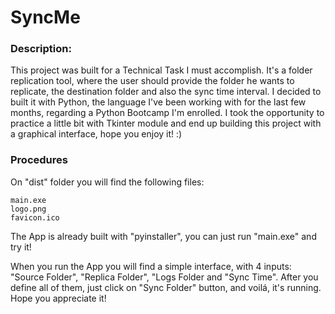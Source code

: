 # SyncMe
### Description:
This project was built for a Technical Task I must accomplish. It's a folder replication tool, 
where the user should provide the folder he wants to replicate, the destination folder and also the sync time interval.
I decided to built it with Python, the language I've been working with for the last few months, regarding a Python Bootcamp I'm enrolled. 
I took the opportunity to practice a little bit with Tkinter module and end up building this project with a graphical interface, hope you enjoy it! :)
### Procedures
On "dist" folder you will find the following files:
```
main.exe
logo.png
favicon.ico

```
The App is already built with "pyinstaller", you can just run "main.exe" and try it!

When you run the App you will find a simple interface, with 4 inputs: "Source Folder", "Replica Folder", "Logs Folder and "Sync Time".
After you define all of them, just click on "Sync Folder" button, and voilá, it's running.
Hope you appreciate it!
